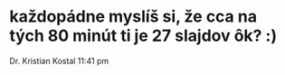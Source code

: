 # každopádne myslíš si, že cca na tých 80 minút ti je 27 slajdov ôk? :)

Dr. Kristian Kostal 11:41 pm